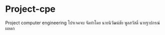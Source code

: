 # Project-cpe
Project computer engineering
โปรเจคจบ
จัดทำโดย 
นายนิวัฒน์ชัย พูลสวัสดิ์
นายฐาปกรณ์ ผลดก         
